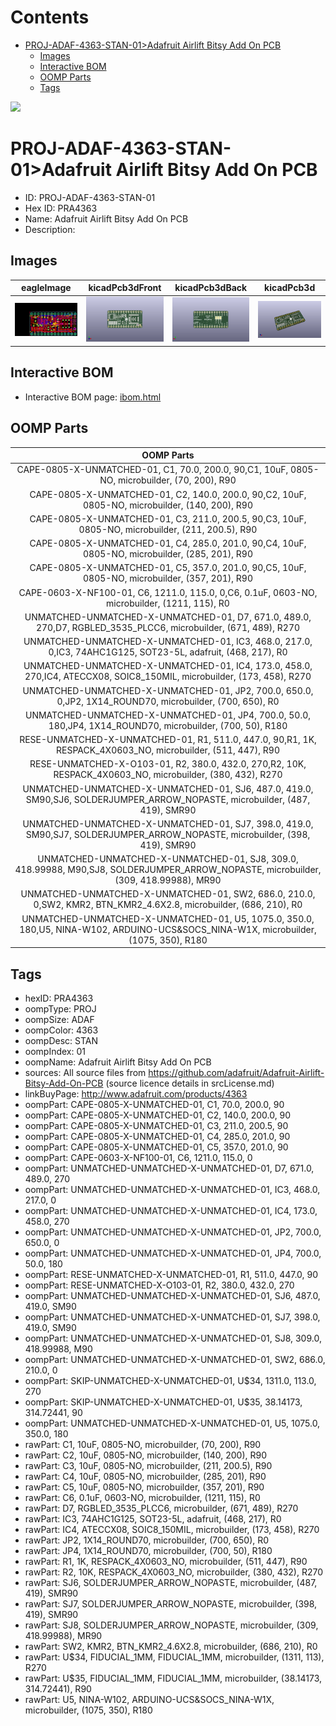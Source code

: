 



Contents
========

* [PROJ-ADAF-4363-STAN-01>Adafruit Airlift Bitsy Add On PCB](#proj-adaf-4363-stan-01adafruit-airlift-bitsy-add-on-pcb)
	* [Images](#images)
	* [Interactive BOM](#interactive-bom)
	* [OOMP Parts](#oomp-parts)
	* [Tags](#tags)
  
![][im]
# PROJ-ADAF-4363-STAN-01>Adafruit Airlift Bitsy Add On PCB

- ID: PROJ-ADAF-4363-STAN-01
- Hex ID: PRA4363
- Name: Adafruit Airlift Bitsy Add On PCB
- Description: 

## Images
  
  

|eagleImage|kicadPcb3dFront|kicadPcb3dBack|kicadPcb3d|
| :---: | :---: | :---: | :---: |
|[![eagleImage](eagleImage_140.png)](eagleImage_600.png)|[![kicadPcb3dFront](kicadPcb3dFront_140.png)](kicadPcb3dFront_600.png)|[![kicadPcb3dBack](kicadPcb3dBack_140.png)](kicadPcb3dBack_600.png)|[![kicadPcb3d](kicadPcb3d_140.png)](kicadPcb3d_600.png)|

## Interactive BOM

- Interactive BOM page: [ibom.html](kicad/bom/ibom.html)

## OOMP Parts
  

|OOMP Parts|
| :---: |
|CAPE-0805-X-UNMATCHED-01, C1, 70.0, 200.0, 90,C1, 10uF, 0805-NO, microbuilder, (70, 200), R90|
|CAPE-0805-X-UNMATCHED-01, C2, 140.0, 200.0, 90,C2, 10uF, 0805-NO, microbuilder, (140, 200), R90|
|CAPE-0805-X-UNMATCHED-01, C3, 211.0, 200.5, 90,C3, 10uF, 0805-NO, microbuilder, (211, 200.5), R90|
|CAPE-0805-X-UNMATCHED-01, C4, 285.0, 201.0, 90,C4, 10uF, 0805-NO, microbuilder, (285, 201), R90|
|CAPE-0805-X-UNMATCHED-01, C5, 357.0, 201.0, 90,C5, 10uF, 0805-NO, microbuilder, (357, 201), R90|
|CAPE-0603-X-NF100-01, C6, 1211.0, 115.0, 0,C6, 0.1uF, 0603-NO, microbuilder, (1211, 115), R0|
|UNMATCHED-UNMATCHED-X-UNMATCHED-01, D7, 671.0, 489.0, 270,D7, RGBLED_3535_PLCC6, microbuilder, (671, 489), R270|
|UNMATCHED-UNMATCHED-X-UNMATCHED-01, IC3, 468.0, 217.0, 0,IC3, 74AHC1G125, SOT23-5L, adafruit, (468, 217), R0|
|UNMATCHED-UNMATCHED-X-UNMATCHED-01, IC4, 173.0, 458.0, 270,IC4, ATECCX08, SOIC8_150MIL, microbuilder, (173, 458), R270|
|UNMATCHED-UNMATCHED-X-UNMATCHED-01, JP2, 700.0, 650.0, 0,JP2, 1X14_ROUND70, microbuilder, (700, 650), R0|
|UNMATCHED-UNMATCHED-X-UNMATCHED-01, JP4, 700.0, 50.0, 180,JP4, 1X14_ROUND70, microbuilder, (700, 50), R180|
|RESE-UNMATCHED-X-UNMATCHED-01, R1, 511.0, 447.0, 90,R1, 1K, RESPACK_4X0603_NO, microbuilder, (511, 447), R90|
|RESE-UNMATCHED-X-O103-01, R2, 380.0, 432.0, 270,R2, 10K, RESPACK_4X0603_NO, microbuilder, (380, 432), R270|
|UNMATCHED-UNMATCHED-X-UNMATCHED-01, SJ6, 487.0, 419.0, SM90,SJ6, SOLDERJUMPER_ARROW_NOPASTE, microbuilder, (487, 419), SMR90|
|UNMATCHED-UNMATCHED-X-UNMATCHED-01, SJ7, 398.0, 419.0, SM90,SJ7, SOLDERJUMPER_ARROW_NOPASTE, microbuilder, (398, 419), SMR90|
|UNMATCHED-UNMATCHED-X-UNMATCHED-01, SJ8, 309.0, 418.99988, M90,SJ8, SOLDERJUMPER_ARROW_NOPASTE, microbuilder, (309, 418.99988), MR90|
|UNMATCHED-UNMATCHED-X-UNMATCHED-01, SW2, 686.0, 210.0, 0,SW2, KMR2, BTN_KMR2_4.6X2.8, microbuilder, (686, 210), R0|
|UNMATCHED-UNMATCHED-X-UNMATCHED-01, U5, 1075.0, 350.0, 180,U5, NINA-W102, ARDUINO-UCS&SOCS_NINA-W1X, microbuilder, (1075, 350), R180|

## Tags

- hexID: PRA4363
- oompType: PROJ
- oompSize: ADAF
- oompColor: 4363
- oompDesc: STAN
- oompIndex: 01
- oompName: Adafruit Airlift Bitsy Add On PCB
- sources: All source files from https://github.com/adafruit/Adafruit-Airlift-Bitsy-Add-On-PCB (source licence details in srcLicense.md)
- linkBuyPage: http://www.adafruit.com/products/4363
- oompPart: CAPE-0805-X-UNMATCHED-01, C1, 70.0, 200.0, 90
- oompPart: CAPE-0805-X-UNMATCHED-01, C2, 140.0, 200.0, 90
- oompPart: CAPE-0805-X-UNMATCHED-01, C3, 211.0, 200.5, 90
- oompPart: CAPE-0805-X-UNMATCHED-01, C4, 285.0, 201.0, 90
- oompPart: CAPE-0805-X-UNMATCHED-01, C5, 357.0, 201.0, 90
- oompPart: CAPE-0603-X-NF100-01, C6, 1211.0, 115.0, 0
- oompPart: UNMATCHED-UNMATCHED-X-UNMATCHED-01, D7, 671.0, 489.0, 270
- oompPart: UNMATCHED-UNMATCHED-X-UNMATCHED-01, IC3, 468.0, 217.0, 0
- oompPart: UNMATCHED-UNMATCHED-X-UNMATCHED-01, IC4, 173.0, 458.0, 270
- oompPart: UNMATCHED-UNMATCHED-X-UNMATCHED-01, JP2, 700.0, 650.0, 0
- oompPart: UNMATCHED-UNMATCHED-X-UNMATCHED-01, JP4, 700.0, 50.0, 180
- oompPart: RESE-UNMATCHED-X-UNMATCHED-01, R1, 511.0, 447.0, 90
- oompPart: RESE-UNMATCHED-X-O103-01, R2, 380.0, 432.0, 270
- oompPart: UNMATCHED-UNMATCHED-X-UNMATCHED-01, SJ6, 487.0, 419.0, SM90
- oompPart: UNMATCHED-UNMATCHED-X-UNMATCHED-01, SJ7, 398.0, 419.0, SM90
- oompPart: UNMATCHED-UNMATCHED-X-UNMATCHED-01, SJ8, 309.0, 418.99988, M90
- oompPart: UNMATCHED-UNMATCHED-X-UNMATCHED-01, SW2, 686.0, 210.0, 0
- oompPart: SKIP-UNMATCHED-X-UNMATCHED-01, U$34, 1311.0, 113.0, 270
- oompPart: SKIP-UNMATCHED-X-UNMATCHED-01, U$35, 38.14173, 314.72441, 90
- oompPart: UNMATCHED-UNMATCHED-X-UNMATCHED-01, U5, 1075.0, 350.0, 180
- rawPart: C1, 10uF, 0805-NO, microbuilder, (70, 200), R90
- rawPart: C2, 10uF, 0805-NO, microbuilder, (140, 200), R90
- rawPart: C3, 10uF, 0805-NO, microbuilder, (211, 200.5), R90
- rawPart: C4, 10uF, 0805-NO, microbuilder, (285, 201), R90
- rawPart: C5, 10uF, 0805-NO, microbuilder, (357, 201), R90
- rawPart: C6, 0.1uF, 0603-NO, microbuilder, (1211, 115), R0
- rawPart: D7, RGBLED_3535_PLCC6, microbuilder, (671, 489), R270
- rawPart: IC3, 74AHC1G125, SOT23-5L, adafruit, (468, 217), R0
- rawPart: IC4, ATECCX08, SOIC8_150MIL, microbuilder, (173, 458), R270
- rawPart: JP2, 1X14_ROUND70, microbuilder, (700, 650), R0
- rawPart: JP4, 1X14_ROUND70, microbuilder, (700, 50), R180
- rawPart: R1, 1K, RESPACK_4X0603_NO, microbuilder, (511, 447), R90
- rawPart: R2, 10K, RESPACK_4X0603_NO, microbuilder, (380, 432), R270
- rawPart: SJ6, SOLDERJUMPER_ARROW_NOPASTE, microbuilder, (487, 419), SMR90
- rawPart: SJ7, SOLDERJUMPER_ARROW_NOPASTE, microbuilder, (398, 419), SMR90
- rawPart: SJ8, SOLDERJUMPER_ARROW_NOPASTE, microbuilder, (309, 418.99988), MR90
- rawPart: SW2, KMR2, BTN_KMR2_4.6X2.8, microbuilder, (686, 210), R0
- rawPart: U$34, FIDUCIAL_1MM, FIDUCIAL_1MM, microbuilder, (1311, 113), R270
- rawPart: U$35, FIDUCIAL_1MM, FIDUCIAL_1MM, microbuilder, (38.14173, 314.72441), R90
- rawPart: U5, NINA-W102, ARDUINO-UCS&SOCS_NINA-W1X, microbuilder, (1075, 350), R180



[im]: kicadPcb3d_450.png
